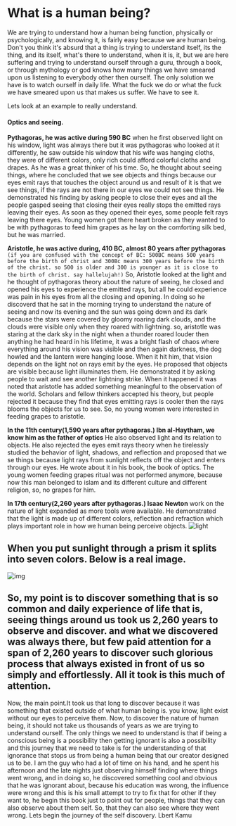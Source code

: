 # What is a human being?
We are trying to understand how a human being function, physically or psychologically, and knowing it, is fairly easy because we are human being. 
Don't you think it's absurd that a thing is trying to understand itself, its the thing, and its itself, what's there to understand, when it is, it, but we are here suffering and trying to understand ourself through a guru, through a book, or through mythology or god knows how many things we have smeared upon us listening to everybody other then ourself. The only solution we have is to watch ourself in daily life. What the fuck we do or what the fuck we have smeared upon us that makes us suffer. We have to see it.

Lets look at an example to really understand.

  
#### Optics and seeing.
**Pythagoras, he was active during 590 BC** when he first observed light on his window, light was always there but it was pythagoras who looked at it differently, he saw outside his window that his wife was hanging cloths, they were of different colors, only rich could afford colorful cloths and drapes. As he was a great thinker of his time. So, he thought about seeing things, where he concluded that we see objects and things because our eyes emit rays that touches the object around us and result of it is that we see things, if the rays are not there in our eyes we could not see things. He demonstrated his finding by asking people to close their eyes and all the people gasped seeing that closing their eyes really stops the emitted rays leaving their eyes. As soon as they opened their eyes, some people felt rays leaving there eyes. Young women got there heart broken as they wanted to be with pythagoras to feed him grapes as he lay on the comforting silk bed, but he was married. 

**Aristotle, he was active during, 410 BC, almost 80 years after pythagoras**
```(if you are confused with the concept of BC: 500BC means 500 years before the birth of christ and 300Bc means 300 years before the birth of the christ. so 500 is older and 300 is younger as it is close to the birth of christ. say hallelujah!)```
So, Aristotle looked at the light and he thought of pythagoras theory about the nature of seeing, he closed and opened his eyes to experience the emitted rays, but all he could experience was pain in his eyes from all the closing and opening. In doing so he discoverd that he sat in the morning trying to understand the nature of seeing and now its evening and the sun was going down and its dark because the stars were covered by gloomy roaring dark clouds, and the clouds were visible only when they roared with lightning. so, aristotle was staring at the dark sky in the night when a thunder roared louder then anything he had heard in his lifetime, it was a bright flash of chaos where everything around his vision was visible and then again darkness, the dog howled and the lantern were hanging loose. When it hit him, that vision depends on the light not on rays emit by the eyes. He proposed that objects are visible because light illuminates them. He demonstrated it by asking people to wait and see another lightning strike.
When it happened it was noted that aristotle has added something meaningful to the observation of the world. Scholars and fellow thinkers accepted his theory, but people rejected it because they find that eyes emitting rays is cooler then the rays blooms the objects for us to see. So, no young women were interested in feeding grapes to aristotle.

**In the 11th century(1,590 years after pythagoras.)  Ibn al-Haytham, we know him as the father of optics**
He also observed light and its relation to objects. He also rejected the eyes emit rays theory when he tirelessly studied the behavior of light, shadows, and reflection and proposed that we se things because light rays from sunlight reflects off the object and enters through our eyes. He wrote about it in his book, the book of optics. The young women feeding grapes ritual was not performed anymore, because now this man belonged to islam and its different culture and different religion, so, no grapes for him.

**In 17th century(2,260 years after pythagoras.) Isaac Newton** work on the nature of light expanded as more tools were available. He demonstrated that the light is made up of different colors, reflection and refraction which plays important role in how we human being perceive objects.
![light](https://upload.wikimedia.org/wikipedia/commons/f/f5/Light_dispersion_conceptual_waves.gif)

## When you put sunlight through a prism it splits into seven colors. Below is a real image.
![img](https://upload.wikimedia.org/wikipedia/commons/1/1f/Light_dispersion_of_a_mercury-vapor_lamp_with_a_flint_glass_prism_IPNr°0125.jpg)

## So, my point is to discover something that is so common and daily experience of life that is, seeing things around us took us 2,260 years to observe and discover. and what we discovered was always there, but few paid attention for a span of 2,260 years to discover such glorious process that always existed in front of us so simply and effortlessly. All it took is this much of attention.

Now, the main point.It took us that long to discover because it was something that existed outside of what human being is. you know, light exist without our eyes to perceive them. Now, to discover the nature of human being, it should not take us thousands of years as we are trying to understand ourself. The only things we need to understand is that if being a conscious being is a possibility then getting ignorant is also a possibility and this journey that we need to take is for the understanding of that ignorance that stops us from being a human being that our creator designed us to be. 
I am the guy who had a lot of time on his hand, and he spent his afternoon and the late nights just observing himself finding where things went wrong, and in doing so, he discovered something cool and obvious that he was ignorant about, because his education was wrong, the influence were wrong and this is his small attempt to try to fix that for other if they want to, he begin this book just to point out for people, things that they can also observe about them self. So, that they can also see where they went wrong.
Lets begin the journey of the self discovery.
                                                            Lbert Kamu

